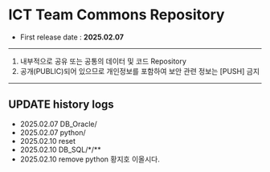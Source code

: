 # ICT Team Commons Repository

- First release date : **2025.02.07**

---
1. 내부적으로 공유 또는 공통의 데이터 및 코드 Repository
2. 공개(PUBLIC)되어 있으므로 개인정보를 포함하여 보안 관련 정보는 [PUSH] 금지
---


## UPDATE history logs
+ 2025.02.07 DB_Oracle/
+ 2025.02.07 python/ 
+ 2025.02.10 reset
+ 2025.02.10 DB_SQL/*/**
+ 2025.02.10 remove python
황지호 이올시다.
